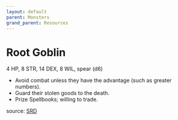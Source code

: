 ```yaml
---
layout: default
parent: Monsters
grand_parent: Resources
---
```


# Root Goblin

4 HP, 8 STR, 14 DEX, 8 WIL, spear (d6)

- Avoid combat unless they have the advantage (such as greater numbers).
- Guard their stolen goods to the death.
- Prize Spellbooks; willing to trade.

source: [SRD](/cairn-srd#Bestiary)

